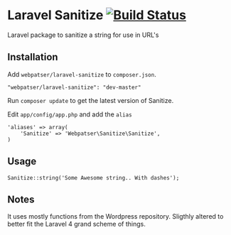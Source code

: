 # Laravel Sanitize [![Build Status](https://travis-ci.org/webpatser/laravel-sanitize.png?branch=master)](https://travis-ci.org/webpatser/laravel-sanitize)
Laravel package to sanitize a string for use in URL's

## Installation

Add `webpatser/laravel-sanitize` to `composer.json`.

    "webpatser/laravel-sanitize": "dev-master"
    
Run `composer update` to get the latest version of Sanitize.

Edit `app/config/app.php` and add the `alias`

    'aliases' => array(
        'Sanitize' => 'Webpatser\Sanitize\Sanitize',
    )

## Usage

    Sanitize::string('Some Awesome string.. With dashes');



## Notes

It uses mostly functions from the Wordpress repository. Sligthly altered to better fit the Laravel 4 grand scheme of things.